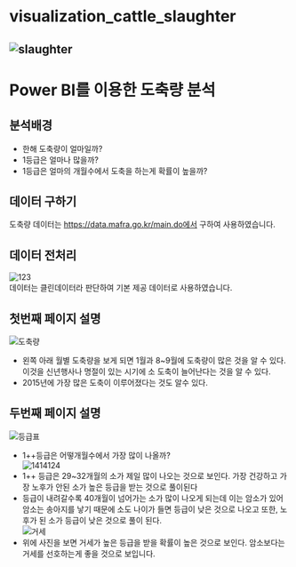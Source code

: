 # visualization_cattle_slaughter
![slaughter](https://user-images.githubusercontent.com/49854618/150788331-7b29a89b-ea52-444f-8810-49bdd2bc9dd7.gif)
---

# Power BI를 이용한 도축량 분석


## 분석배경 
- 한해 도축량이 얼마일까?
- 1등급은 얼마나 많을까?
- 1등급은 얼마의 개월수에서 도축을 하는게 확률이 높을까?

## 데이터 구하기
도축량 데이터는 https://data.mafra.go.kr/main.do에서 구하여 사용하였습니다.

## 데이터 전처리 
![123](https://user-images.githubusercontent.com/49854618/150790350-598019ce-fc49-4832-a4b4-c7ca2be9caa1.PNG)   
데이터는 클린데이터라 판단하여 기본 제공 데이터로 사용하였습니다. 

## 첫번째 페이지 설명   
![도축량](https://user-images.githubusercontent.com/49854618/150788640-1bf6e1a2-6776-462d-9613-4e57bea9f2af.PNG)   
- 왼쪽 아래 월별 도축량을 보게 되면 1월과 8~9월에 도축량이 많은 것을 알 수 있다. 이것을 신년행사나 명절이 있는 시기에 소 도축이 늘어난다는 것을 알 수 있다.
- 2015년에 가장 많은 도축이 이루어졌다는 것도 알수 있다.


## 두번째 페이지 설명
![등급표](https://user-images.githubusercontent.com/49854618/150788926-ca8ba02a-ccdf-4f13-add4-58844224dd42.PNG)
- 1++등급은 어떻개월수에서 가장 많이 나올까?   
![1414124](https://user-images.githubusercontent.com/49854618/150791155-d618baa8-c810-4422-a838-8157dd7456dc.PNG)
- 1++ 등급은 29~32개월의 소가 제일 많이 나오는 것으로 보인다. 가장 건강하고 가장 노후가 안된 소가 높은 등급을 받는 것으로 풀이된다
- 등급이 내려갈수록 40개월이 넘어가는 소가 많이 나오게 되는데 이는 암소가 있어 암소는 송아지를 낳기 때문에 소도 나이가 들면 등급이 낮은 것으로 나오고 또한, 노후가 된 소가 등급이 낮은 것으로 풀이 된다.   
![거세](https://user-images.githubusercontent.com/49854618/150789834-c1b4c6bd-3a3d-43b8-8616-b17d7b656852.PNG)
- 위에 사진을 보면 거세가 높은 등급을 받을 확률이 높은 것으로 보인다. 암소보다는 거세를 선호하는게 좋을 것으로 보입니다.

